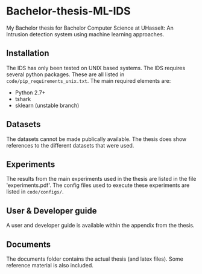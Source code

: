 # Bachelor-thesis-ML-IDS
My Bachelor thesis for Bachelor Computer Science at UHasselt: An Intrusion detection system using machine learning approaches.

## Installation
 The IDS has only been tested on UNIX based systems. The IDS requires several python packages. These are all listed in `code/pip_requirements_unix.txt`. The main required elements are:
- Python 2.7+
- tshark
- sklearn (unstable branch)

## Datasets
The datasets cannot be made publically available. The thesis does show references to the different datasets that were used.

## Experiments
The results from the main experiments used in the thesis are listed in the file 'experiments.pdf'. The config files used to execute these experiments are listed in `code/configs/`.

## User & Developer guide
A user and developer guide is available within the appendix from the thesis.

## Documents
The documents folder contains the actual thesis (and latex files). Some reference material is also included.
